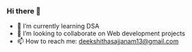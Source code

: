 ### Hi there 👋
- 🌱 I’m currently learning DSA
- 👯 I’m looking to collaborate on Web development projects
- 📫 How to reach me: deekshithasajjanam13@gmail.com


